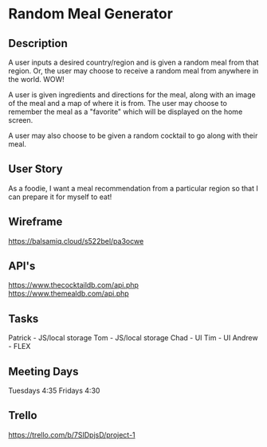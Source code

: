 # Random Meal Generator

## Description
A user inputs a desired country/region and is given a random meal from that region. Or, the user may choose to receive a random meal from anywhere in the world. WOW!

A user is given ingredients and directions for the meal, along with an image of the meal and a map of where it is from. The user may choose to remember the meal as a "favorite" which will be displayed on the home screen.

A user may also choose to be given a random cocktail to go along with their meal.

## User Story

As a foodie, I want a meal recommendation from a particular region so that I can prepare it for myself to eat!

## Wireframe

https://balsamiq.cloud/s522bel/pa3ocwe

## API's

https://www.thecocktaildb.com/api.php
https://www.themealdb.com/api.php

## Tasks

Patrick - JS/local storage
Tom - JS/local storage
Chad - UI
Tim - UI
Andrew - FLEX

## Meeting Days

Tuesdays 4:35
Fridays 4:30

## Trello

https://trello.com/b/7SIDpjsD/project-1